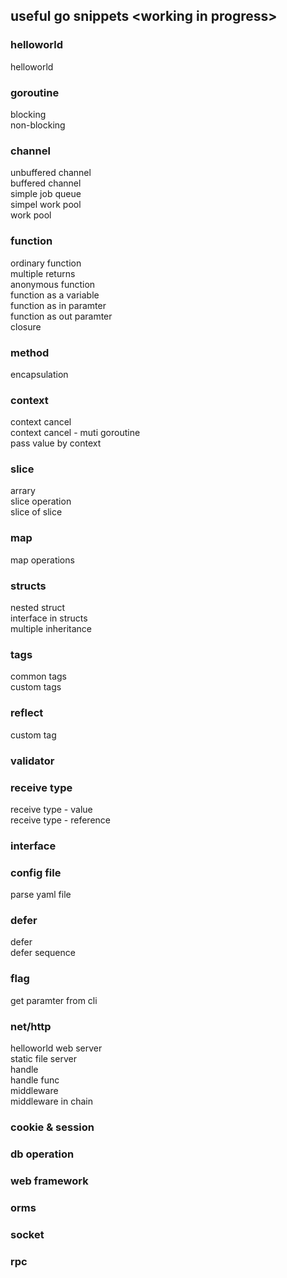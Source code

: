 ## useful go snippets \<working in progress\>
### helloworld
helloworld  

### goroutine
blocking  
non-blocking  

### channel
unbuffered channel  
buffered channel  
simple job queue  
simpel work pool  
work pool  

### function
ordinary function  
multiple returns  
anonymous function  
function as a variable  
function as in paramter  
function as out paramter  
closure  

### method
encapsulation  

### context
context cancel  
context cancel - muti goroutine  
pass value by context  

### slice
arrary  
slice operation  
slice of slice  

### map
map operations  

### structs
nested struct  
interface in structs  
multiple inheritance  

### tags
common tags  
custom tags  

### reflect
custom tag  

### validator


### receive type
receive type - value  
receive type - reference  

### interface


### config file
parse yaml file  


### defer
defer  
defer sequence  
### flag
get paramter from cli  

### net/http
helloworld web server  
static file server  
handle  
handle func  
middleware  
middleware in chain  


### cookie & session
### db operation
### web  framework
### orms
### socket
### rpc

